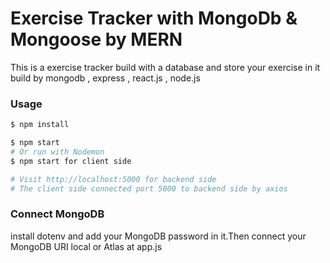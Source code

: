 # Exercise Tracker with MongoDb & Mongoose by MERN

This is a exercise tracker build with a database and store your exercise in it build by mongodb , express , react.js , node.js

### Usage

```sh
$ npm install
```

```sh
$ npm start
# Or run with Nodemon
$ npm start for client side

# Visit http://localhost:5000 for backend side
# The client side connected port 5000 to backend side by axios
```

### Connect MongoDB

install dotenv and add your MongoDB password in it.Then connect your MongoDB URI local or Atlas at app.js 
